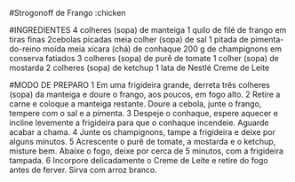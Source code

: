  
 #Strogonoff de Frango :chicken

 #INGREDIENTES
 4 colheres (sopa) de manteiga
 1 quilo de filé de frango em tiras finas
 2cebolas picadas
 meia colher (sopa) de sal
 1 pitada de pimenta-do-reino moída
 meia xícara (chá) de conhaque
 200 g de champignons em conserva fatiados
 3 colheres (sopa) de purê de tomate
 1 colher (sopa) de mostarda
 2 colheres (sopa) de ketchup
 1 lata de Nestlé Creme de Leite

 #MODO DE PREPARO
 1	Em uma frigideira grande, derreta três colheres (sopa) da manteiga e doure o frango, aos poucos, em fogo alto.
 2	Retire a carne e coloque a manteiga restante. Doure a cebola, junte o frango, tempere com o sal e a pimenta.
 3	Despeje o conhaque, espere aquecer e incline levemente a frigideira para que o conhaque incendeie. Aguarde acabar a  chama.
 4	Junte os champignons, tampe a frigideira e deixe por alguns minutos.
 5	Acrescente o purê de tomate, a mostarda e o ketchup, misture bem. Abaixe o fogo, deixe por cerca de 5 minutos, com  a frigideira tampada.
 6	Incorpore delicadamente o Creme de Leite e retire do fogo antes de ferver. Sirva com arroz branco.

	
